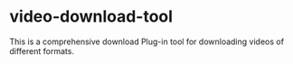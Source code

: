 # video-download-tool
This is a comprehensive download Plug-in tool for downloading videos of different formats.
